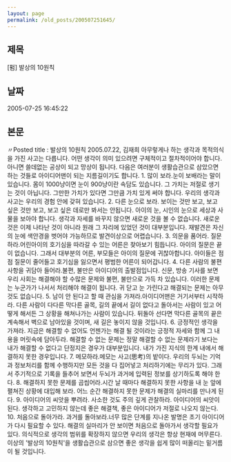 ```yaml
---
layout: page
permalink: /old_posts/200507251645/
---
```


## 제목
[펌] 발상의 10원칙

## 날짜
2005-07-25 16:45:22

## 본문
〃Posted title : 발상의 10원칙 2005.07.22, 김재희 아무렇게나 하는 생각과 목적의식을 가진 사고는 다릅니다. 어떤 생각이 의미 있으려면 구체적이고 절차적이어야 합니다. 아니면 쓸데없는 공상이 되고 망상이 됩니다. 다음은 여러분이 생활습관으로 삼았으면 하는 것들로 아이디어맨이 되는 지름길이기도 합니다. 1. 많이 보라.눈이 보배라는 말이 있습니다. 몸이 1000냥이면 눈이 900냥이란 속담도 있습니다. 그 가치는 저절로 생기는 것이 아닙니다. 그만한 가치가 있다면 그만큼 가치 있게 써야 합니다. 우리의 생각과 사고는 우리의 경험 안에 갖혀 있습니다. 2. 다른 눈으로 보라. 보이는 것만 보고, 보고 싶은 것만 보고, 보고 싶은 데로만 봐서는 안됩니다. 아이의 눈, 시인의 눈으로 세상과 사물을 보아야 합니다. 생각과 자세를 바꾸지 않으면 새로운 것을 볼 수 없습니다. 새로운 것은 이제 나타난 것이 아니라 원래 그 자리에 있었던 것이 대부분입니다. 재발견은 자신의 눈에 색안경을 벗어야 가능하므로 발견이상으로 어렵습니다. 3. 의문을 품어라. 질문하라.어린아이의 호기심을 따라갈 수 있는 어른은 찾아보기 힘듭니다. 아이의 질문은 끝이 없습니다. 그래서 대부분의 어른, 부모들은 아이의 질문에 귀찮아합니다. 아이들은 점점 질문이 줄어들고 호기심을 잃으면서 평범한 어른이 되어갑니다. 4. 다른 사람의 불편사항을 귀담아 들어라.불편, 불만은 아이디어의 출발점입니다. 신문, 방송 기사를 보면 우리 사회는 해결해야 할 수많은 문제와 불편, 불만으로 가득 차 있습니다. 이러한 문제는 누군가가 나서서 처리해야 해결이 됩니다. 귀 닫고 눈 가린다고 해결되는 문제는 아무것도 없습니다. 5. 남이 안 된다고 할 때 관심을 가져라.아이디어맨은 거기서부터 시작하라. 다른 사람이 다다른 막다른 골목, 길의 끝에서 길이 없다고 돌아서는 사람이 있고 어떻게 해서든 그 상황을 해쳐나가는 사람이 있습니다. 뒤돌아 선다면 막다른 골목의 끝은 계속해서 벽으로 남아있을 것이며, 새 길은 놓이지 않을 것입니다. 6. 긍정적인 생각을 가져라. 지금은 해결할 수 없어도 언젠가는 해결 될 것이라는 긍정적 자세와 함께 그 내용을 머릿속에 담아두라. 해결할 수 없는 문제는 정말 해결할 수 없는 문제라기 보다는 내가 해결할 수 없다고 단정지은 경우가 대부분입니다. 내가 가진 지식의 한계 내에서 해결하지 못한 경우입니다. 7. 메모하라.메모는 사고(思考)의 밭이다. 우리의 두뇌는 기억과 정보처리를 함께 수행하지만 모든 것을 다 집어넣고 처리하기에는 무리가 있다. 그래서 주기적으로 기록을 들추어 보면서 두뇌가 과거에 입력된 정보를 상기하도록 해야 한다. 8. 해결하지 못한 문제를 곱씹어라.시간 날 때마다 해결하지 못한 사항을 내 눈 앞에 펼쳐진 상황에 대입해 보라. 어느 순간 해결하지 못한 문제가 해결의 실마리를 만나게 된다. 9. 아이디어의 씨앗을 뿌려라. 사소한 것도 주의 깊게 관찰하라. 아이디어의 씨앗이 된다. 생각하고 고민하지 않는데 좋은 해결책, 좋은 아이디어가 저절로 나오지 않는다. 10. 처음으로 돌아가라. 과거를 돌아보라.너무 많은 단계를 지나온 발명은 초기 아이디어가 다시 필요할 수 있다. 해결의 실마리가 안 보이면 처음으로 돌아가서 생각할 필요가 있다. 의식적으로 생각의 범위를 확장하지 않으면 우리의 생각은 항상 현재에 머무른다. 이상의 '발상의 10원칙'을 생활습관으로 삼으면 좋은 생각을 쉽게 많이 떠올리는 밑거름이 될 것입니다.